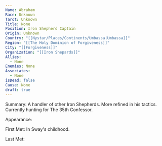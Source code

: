 ```yaml
---
Name: Abraham
Race: Unknown
Tarot: Unknown
Title: None
Position: Iron Shepherd Captain
Origin: Unknown
Country: "[[Nystar/Places/Continents/Umbassa|Umbassa]]"
Region: "[[The Holy Dominion of Forgiveness]]"
City: "[[Forgiveness]]"
Organization: "[[Iron Shepards]]"
Allies:
  - None
Enemies: None
Associates:
  - None
isDead: false
Cause: None
draft: true
---
```

Summary:
A handler of other Iron Shepherds. More refined in his tactics. Currently hunting for The 35th Confessor.

Appearance: 

First Met: 
In Sway's childhood.

Last Met: 